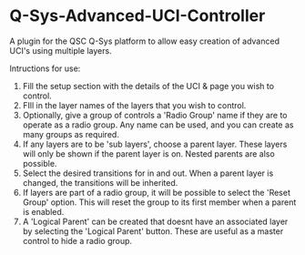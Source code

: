 # Q-Sys-Advanced-UCI-Controller
A plugin for the QSC Q-Sys platform to allow easy creation of advanced UCI's using multiple layers.

Intructions for use:

1. Fill the setup section with the details of the UCI & page you wish to control.
2. FIll in the layer names of the layers that you wish to control.
3. Optionally, give a group of controls a 'Radio Group' name if they are to operate as a radio group. Any name can be used, and you can create as many groups as required.
4. If any layers are to be 'sub layers', choose a parent layer. These layers will only be shown if the parent layer is on. Nested parents are also possible.
5. Select the desired transitions for in and out. When a parent layer is changed, the transitions will be inherited.
6. If layers are part of a radio group, it will be possible to select the 'Reset Group' option. This will reset the group to its first member when a parent is enabled.
7. A 'Logical Parent' can be created that doesnt have an associated layer by selecting the 'Logical Parent' button. These are useful as a master control to hide a radio group.
